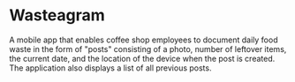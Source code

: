 # Wasteagram
A mobile app that enables coffee shop employees to document daily food waste in the form of "posts" consisting of a photo, number of leftover items, the current date, and the location of the device when the post is created. The application also displays a list of all previous posts.
